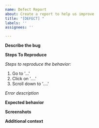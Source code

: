 ```yaml
---
name: Defect Report
about: Create a report to help us improve
title: "[DEFECT] "
labels: ''
assignees: ''

---
```


**Describe the bug**
<!-- A clear and concise description of what the bug is. -->

**Steps To Reproduce**

_Steps to reproduce the behavior:_

1. Go to '...'
2. Click on '....'
3. Scroll down to '....'

_Error description_

**Expected behavior**

<!-- A clear and concise description of what you expected to happen. -->

**Screenshots**

<!-- _If applicable, add screenshots or videos to help explain your problem._ -->

**Additional context**
<!-- Add any other context about the problem here. -->
